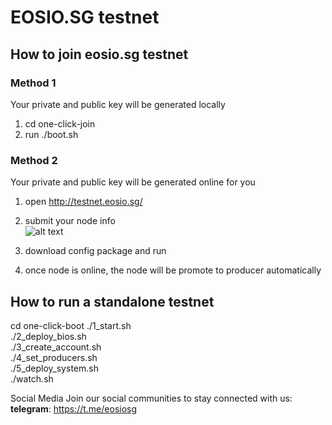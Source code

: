 # EOSIO.SG testnet

## How to join eosio.sg testnet

### Method 1
Your private and public key will be generated locally
1. cd one-click-join
2. run ./boot.sh

### Method 2
Your private and public key will be generated online for you
1. open http://testnet.eosio.sg/
2. submit your node info  
![alt text](http://testnet.eosio.sg/pic.png "snapshot")

3. download config package and run
4. once node is online, the node will be promote to producer automatically


## How to run a standalone testnet
cd one-click-boot
./1_start.sh  
./2_deploy_bios.sh  
./3_create_account.sh  
./4_set_producers.sh  
./5_deploy_system.sh  
./watch.sh  

Social Media
Join our social communities to stay connected with us:  
**telegram**: https://t.me/eosiosg
